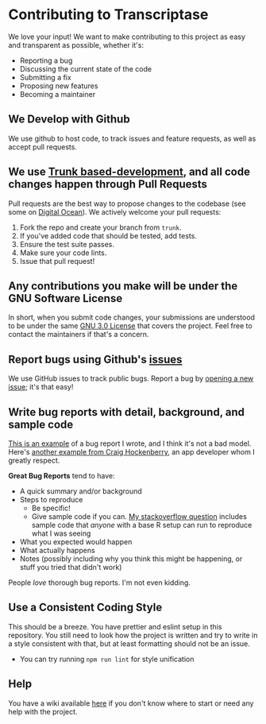 # Contributing to Transcriptase

We love your input! We want to make contributing to this project as easy and transparent as possible, whether it's:

- Reporting a bug
- Discussing the current state of the code
- Submitting a fix
- Proposing new features
- Becoming a maintainer

## We Develop with Github

We use github to host code, to track issues and feature requests, as well as accept pull requests.

## We use [Trunk based-development](https://trunkbaseddevelopment.com/), and all code changes happen through Pull Requests

Pull requests are the best way to propose changes to the codebase (see some  on [Digital Ocean](https://www.digitalocean.com/community/tutorials/how-to-create-a-pull-request-on-github)). We actively welcome your pull requests:

1. Fork the repo and create your branch from `trunk`.
2. If you've added code that should be tested, add tests.
3. Ensure the test suite passes.
4. Make sure your code lints.
5. Issue that pull request!

## Any contributions you make will be under the GNU Software License

In short, when you submit code changes, your submissions are understood to be under the same [GNU 3.0 License](https://choosealicense.com/licenses/gpl-3.0/) that covers the project. Feel free to contact the maintainers if that's a concern.

## Report bugs using Github's [issues](https://github.com/FiWri/fi-writer/issues)

We use GitHub issues to track public bugs. Report a bug by [opening a new issue](); it's that easy!

## Write bug reports with detail, background, and sample code

[This is an example](http://stackoverflow.com/q/12488905/180626) of a bug report I wrote, and I think it's not a bad model. Here's [another example from Craig Hockenberry](http://www.openradar.me/11905408), an app developer whom I greatly respect.

**Great Bug Reports** tend to have:

- A quick summary and/or background
- Steps to reproduce
  - Be specific!
  - Give sample code if you can. [My stackoverflow question](http://stackoverflow.com/q/12488905/180626) includes sample code that *anyone* with a base R setup can run to reproduce what I was seeing
- What you expected would happen
- What actually happens
- Notes (possibly including why you think this might be happening, or stuff you tried that didn't work)

People *love* thorough bug reports. I'm not even kidding.

## Use a Consistent Coding Style

This should be a breeze. You have prettier and eslint setup in this repository. You still need to look how the project is written and try to write in a style consistent with that, but at least formatting should not be an issue.

- You can try running `npm run lint` for style unification

## Help

You have a wiki available [here](https://github.com/FiWri/fi-writer/wiki) if you don't know where to start or need any help with the project.
